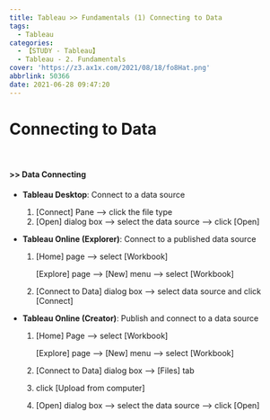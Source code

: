 ```yaml
---
title: Tableau >> Fundamentals (1) Connecting to Data
tags:
  - Tableau
categories:
  - 【STUDY - Tableau】
  - Tableau - 2. Fundamentals
cover: 'https://z3.ax1x.com/2021/08/18/fo8Hat.png'
abbrlink: 50366
date: 2021-06-28 09:47:20
---
```


# Connecting to Data

<br />

#### \>> Data Connecting

* **Tableau Desktop**: Connect to a data source

  1. [Connect] Pane --> click the file type
  2. [Open] dialog box --> select the data source --> click [Open]

* **Tableau Online (Explorer)**: Connect to a published data source

  1. [Home] page --> select [Workbook]

     [Explore] page --> [New] menu --> select [Workbook]

  2. [Connect to Data] dialog box --> select data source and click [Connect]

* **Tableau Online (Creator)**: Publish and connect to a data source

  1. [Home] Page --> select [Workbook]

     [Explore] page --> [New] menu --> select [Workbook]

  2. [Connect to Data] dialog box --> [Files] tab

  3. click [Upload from computer]

  4. [Open] dialog box --> select the data source --> click [Open]

     

<br />

<br />
